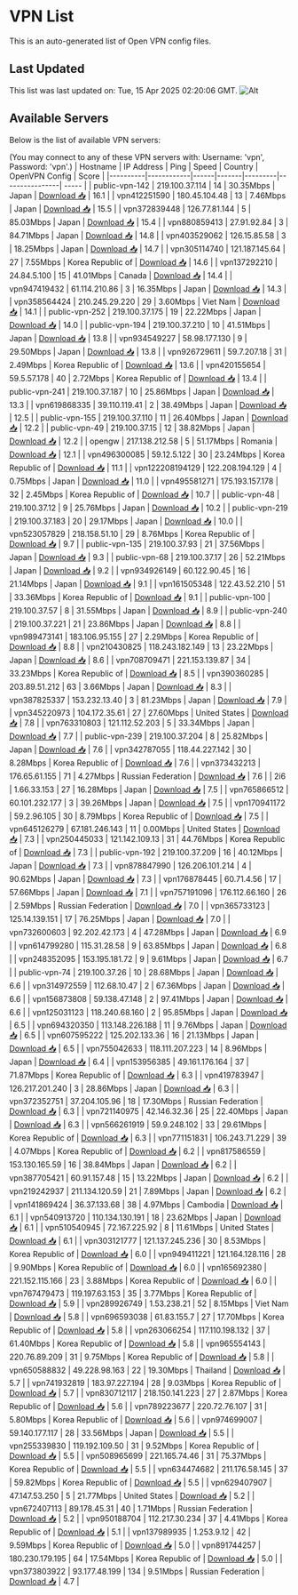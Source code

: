 # VPN List

This is an auto-generated list of Open VPN config files.

## Last Updated

This list was last updated on: Tue, 15 Apr 2025 02:20:06 GMT.
![Alt](https://repobeats.axiom.co/api/embed/186b98318ef1479477931607c1ad7d823f12451f.svg "Repobeats analytics image")

## Available Servers

Below is the list of available VPN servers:

(You may connect to any of these VPN servers with: Username: 'vpn', Password: 'vpn'.)
| Hostname | IP Address | Ping | Speed | Country | OpenVPN Config | Score |
|----------|------------|------|-------|---------|----------------| ----- |
| public-vpn-142 | 219.100.37.114 | 14 | 30.35Mbps | Japan | [Download 📥](./configs/server_0_JP.ovpn) | 16.1 |
| vpn412251590 | 180.45.104.48 | 13 | 7.46Mbps | Japan | [Download 📥](./configs/server_1_JP.ovpn) | 15.5 |
| vpn372839448 | 126.77.81.144 | 5 | 85.03Mbps | Japan | [Download 📥](./configs/server_2_JP.ovpn) | 15.4 |
| vpn880859413 | 27.91.92.84 | 3 | 84.71Mbps | Japan | [Download 📥](./configs/server_3_JP.ovpn) | 14.8 |
| vpn403529062 | 126.15.85.58 | 3 | 18.25Mbps | Japan | [Download 📥](./configs/server_4_JP.ovpn) | 14.7 |
| vpn305114740 | 121.187.145.64 | 27 | 7.55Mbps | Korea Republic of | [Download 📥](./configs/server_5_KR.ovpn) | 14.6 |
| vpn137292210 | 24.84.5.100 | 15 | 41.01Mbps | Canada | [Download 📥](./configs/server_6_CA.ovpn) | 14.4 |
| vpn947419432 | 61.114.210.86 | 3 | 16.35Mbps | Japan | [Download 📥](./configs/server_7_JP.ovpn) | 14.3 |
| vpn358564424 | 210.245.29.220 | 29 | 3.60Mbps | Viet Nam | [Download 📥](./configs/server_8_VN.ovpn) | 14.1 |
| public-vpn-252 | 219.100.37.175 | 19 | 22.22Mbps | Japan | [Download 📥](./configs/server_9_JP.ovpn) | 14.0 |
| public-vpn-194 | 219.100.37.210 | 10 | 41.51Mbps | Japan | [Download 📥](./configs/server_10_JP.ovpn) | 13.8 |
| vpn934549227 | 58.98.177.130 | 9 | 29.50Mbps | Japan | [Download 📥](./configs/server_11_JP.ovpn) | 13.8 |
| vpn926729611 | 59.7.207.18 | 31 | 2.49Mbps | Korea Republic of | [Download 📥](./configs/server_12_KR.ovpn) | 13.6 |
| vpn420155654 | 59.5.57.178 | 40 | 2.72Mbps | Korea Republic of | [Download 📥](./configs/server_13_KR.ovpn) | 13.4 |
| public-vpn-241 | 219.100.37.187 | 10 | 25.86Mbps | Japan | [Download 📥](./configs/server_14_JP.ovpn) | 13.3 |
| vpn619868335 | 39.110.119.41 | 2 | 38.49Mbps | Japan | [Download 📥](./configs/server_15_JP.ovpn) | 12.5 |
| public-vpn-155 | 219.100.37.110 | 11 | 26.40Mbps | Japan | [Download 📥](./configs/server_16_JP.ovpn) | 12.2 |
| public-vpn-49 | 219.100.37.15 | 12 | 38.82Mbps | Japan | [Download 📥](./configs/server_17_JP.ovpn) | 12.2 |
| opengw | 217.138.212.58 | 5 | 51.17Mbps | Romania | [Download 📥](./configs/server_18_RO.ovpn) | 12.1 |
| vpn496300085 | 59.12.5.122 | 30 | 23.24Mbps | Korea Republic of | [Download 📥](./configs/server_19_KR.ovpn) | 11.1 |
| vpn122208194129 | 122.208.194.129 | 4 | 0.75Mbps | Japan | [Download 📥](./configs/server_20_JP.ovpn) | 11.0 |
| vpn495581271 | 175.193.157.178 | 32 | 2.45Mbps | Korea Republic of | [Download 📥](./configs/server_21_KR.ovpn) | 10.7 |
| public-vpn-48 | 219.100.37.12 | 9 | 25.76Mbps | Japan | [Download 📥](./configs/server_22_JP.ovpn) | 10.2 |
| public-vpn-219 | 219.100.37.183 | 20 | 29.17Mbps | Japan | [Download 📥](./configs/server_23_JP.ovpn) | 10.0 |
| vpn523057829 | 218.158.51.10 | 29 | 8.76Mbps | Korea Republic of | [Download 📥](./configs/server_24_KR.ovpn) | 9.7 |
| public-vpn-135 | 219.100.37.93 | 21 | 37.56Mbps | Japan | [Download 📥](./configs/server_25_JP.ovpn) | 9.3 |
| public-vpn-68 | 219.100.37.17 | 26 | 52.21Mbps | Japan | [Download 📥](./configs/server_26_JP.ovpn) | 9.2 |
| vpn934926149 | 60.122.90.45 | 16 | 21.14Mbps | Japan | [Download 📥](./configs/server_27_JP.ovpn) | 9.1 |
| vpn161505348 | 122.43.52.210 | 51 | 33.36Mbps | Korea Republic of | [Download 📥](./configs/server_28_KR.ovpn) | 9.1 |
| public-vpn-100 | 219.100.37.57 | 8 | 31.55Mbps | Japan | [Download 📥](./configs/server_29_JP.ovpn) | 8.9 |
| public-vpn-240 | 219.100.37.221 | 21 | 23.86Mbps | Japan | [Download 📥](./configs/server_30_JP.ovpn) | 8.8 |
| vpn989473141 | 183.106.95.155 | 27 | 2.29Mbps | Korea Republic of | [Download 📥](./configs/server_31_KR.ovpn) | 8.8 |
| vpn210430825 | 118.243.182.149 | 13 | 23.22Mbps | Japan | [Download 📥](./configs/server_32_JP.ovpn) | 8.6 |
| vpn708709471 | 221.153.139.87 | 34 | 33.23Mbps | Korea Republic of | [Download 📥](./configs/server_33_KR.ovpn) | 8.5 |
| vpn390360285 | 203.89.51.212 | 63 | 3.66Mbps | Japan | [Download 📥](./configs/server_34_JP.ovpn) | 8.3 |
| vpn387825337 | 153.232.13.40 | 3 | 81.23Mbps | Japan | [Download 📥](./configs/server_35_JP.ovpn) | 7.9 |
| vpn345220973 | 104.172.35.61 | 27 | 27.60Mbps | United States | [Download 📥](./configs/server_36_US.ovpn) | 7.8 |
| vpn763310803 | 121.112.52.203 | 5 | 33.34Mbps | Japan | [Download 📥](./configs/server_37_JP.ovpn) | 7.7 |
| public-vpn-239 | 219.100.37.204 | 8 | 25.82Mbps | Japan | [Download 📥](./configs/server_38_JP.ovpn) | 7.6 |
| vpn342787055 | 118.44.227.142 | 30 | 8.28Mbps | Korea Republic of | [Download 📥](./configs/server_39_KR.ovpn) | 7.6 |
| vpn373432213 | 176.65.61.155 | 71 | 4.27Mbps | Russian Federation | [Download 📥](./configs/server_40_RU.ovpn) | 7.6 |
| 2i6 | 1.66.33.153 | 27 | 16.28Mbps | Japan | [Download 📥](./configs/server_41_JP.ovpn) | 7.5 |
| vpn765866512 | 60.101.232.177 | 3 | 39.26Mbps | Japan | [Download 📥](./configs/server_42_JP.ovpn) | 7.5 |
| vpn170941172 | 59.2.96.105 | 30 | 8.79Mbps | Korea Republic of | [Download 📥](./configs/server_43_KR.ovpn) | 7.5 |
| vpn645126279 | 67.181.246.143 | 11 | 0.00Mbps | United States | [Download 📥](./configs/server_44_US.ovpn) | 7.3 |
| vpn250445033 | 121.142.109.13 | 31 | 44.76Mbps | Korea Republic of | [Download 📥](./configs/server_45_KR.ovpn) | 7.3 |
| public-vpn-192 | 219.100.37.209 | 16 | 40.12Mbps | Japan | [Download 📥](./configs/server_46_JP.ovpn) | 7.3 |
| vpn878847990 | 126.206.101.214 | 4 | 90.62Mbps | Japan | [Download 📥](./configs/server_47_JP.ovpn) | 7.3 |
| vpn176878445 | 60.71.4.56 | 17 | 57.66Mbps | Japan | [Download 📥](./configs/server_48_JP.ovpn) | 7.1 |
| vpn757191096 | 176.112.66.160 | 26 | 2.59Mbps | Russian Federation | [Download 📥](./configs/server_49_RU.ovpn) | 7.0 |
| vpn365733123 | 125.14.139.151 | 17 | 76.25Mbps | Japan | [Download 📥](./configs/server_50_JP.ovpn) | 7.0 |
| vpn732600603 | 92.202.42.173 | 4 | 47.28Mbps | Japan | [Download 📥](./configs/server_51_JP.ovpn) | 6.9 |
| vpn614799280 | 115.31.28.58 | 9 | 63.85Mbps | Japan | [Download 📥](./configs/server_52_JP.ovpn) | 6.8 |
| vpn248352095 | 153.195.181.72 | 9 | 9.61Mbps | Japan | [Download 📥](./configs/server_53_JP.ovpn) | 6.7 |
| public-vpn-74 | 219.100.37.26 | 10 | 28.68Mbps | Japan | [Download 📥](./configs/server_54_JP.ovpn) | 6.6 |
| vpn314972559 | 112.68.10.47 | 2 | 67.36Mbps | Japan | [Download 📥](./configs/server_55_JP.ovpn) | 6.6 |
| vpn156873808 | 59.138.47.148 | 2 | 97.41Mbps | Japan | [Download 📥](./configs/server_56_JP.ovpn) | 6.6 |
| vpn125031123 | 118.240.68.160 | 2 | 95.85Mbps | Japan | [Download 📥](./configs/server_57_JP.ovpn) | 6.5 |
| vpn694320350 | 113.148.226.188 | 11 | 9.76Mbps | Japan | [Download 📥](./configs/server_58_JP.ovpn) | 6.5 |
| vpn607595222 | 125.202.133.36 | 16 | 21.13Mbps | Japan | [Download 📥](./configs/server_59_JP.ovpn) | 6.5 |
| vpn755042633 | 118.111.207.223 | 14 | 8.96Mbps | Japan | [Download 📥](./configs/server_60_JP.ovpn) | 6.4 |
| vpn153956385 | 49.161.176.164 | 37 | 71.87Mbps | Korea Republic of | [Download 📥](./configs/server_61_KR.ovpn) | 6.3 |
| vpn419783947 | 126.217.201.240 | 3 | 28.86Mbps | Japan | [Download 📥](./configs/server_62_JP.ovpn) | 6.3 |
| vpn372352751 | 37.204.105.96 | 18 | 17.30Mbps | Russian Federation | [Download 📥](./configs/server_63_RU.ovpn) | 6.3 |
| vpn721140975 | 42.146.32.36 | 25 | 22.40Mbps | Japan | [Download 📥](./configs/server_64_JP.ovpn) | 6.3 |
| vpn566261919 | 59.9.248.102 | 33 | 29.61Mbps | Korea Republic of | [Download 📥](./configs/server_65_KR.ovpn) | 6.3 |
| vpn771151831 | 106.243.71.229 | 39 | 4.07Mbps | Korea Republic of | [Download 📥](./configs/server_66_KR.ovpn) | 6.2 |
| vpn817586559 | 153.130.165.59 | 16 | 38.84Mbps | Japan | [Download 📥](./configs/server_67_JP.ovpn) | 6.2 |
| vpn387705421 | 60.91.157.48 | 15 | 13.22Mbps | Japan | [Download 📥](./configs/server_68_JP.ovpn) | 6.2 |
| vpn219242937 | 211.134.120.59 | 21 | 7.89Mbps | Japan | [Download 📥](./configs/server_69_JP.ovpn) | 6.2 |
| vpn141869424 | 36.37.133.68 | 38 | 4.97Mbps | Cambodia | [Download 📥](./configs/server_70_KH.ovpn) | 6.1 |
| vpn540913720 | 110.134.130.191 | 18 | 23.62Mbps | Japan | [Download 📥](./configs/server_71_JP.ovpn) | 6.1 |
| vpn510540945 | 72.167.225.92 | 8 | 11.61Mbps | United States | [Download 📥](./configs/server_72_US.ovpn) | 6.1 |
| vpn303121777 | 121.137.245.236 | 30 | 8.53Mbps | Korea Republic of | [Download 📥](./configs/server_73_KR.ovpn) | 6.0 |
| vpn949411221 | 121.164.128.116 | 28 | 9.90Mbps | Korea Republic of | [Download 📥](./configs/server_74_KR.ovpn) | 6.0 |
| vpn165692380 | 221.152.115.166 | 23 | 3.88Mbps | Korea Republic of | [Download 📥](./configs/server_75_KR.ovpn) | 6.0 |
| vpn767479473 | 119.197.63.153 | 35 | 3.77Mbps | Korea Republic of | [Download 📥](./configs/server_76_KR.ovpn) | 5.9 |
| vpn289926749 | 1.53.238.21 | 52 | 8.15Mbps | Viet Nam | [Download 📥](./configs/server_77_VN.ovpn) | 5.8 |
| vpn696593038 | 61.83.155.7 | 27 | 17.70Mbps | Korea Republic of | [Download 📥](./configs/server_78_KR.ovpn) | 5.8 |
| vpn263066254 | 117.110.198.132 | 37 | 61.40Mbps | Korea Republic of | [Download 📥](./configs/server_79_KR.ovpn) | 5.8 |
| vpn965554143 | 220.76.89.209 | 31 | 9.75Mbps | Korea Republic of | [Download 📥](./configs/server_80_KR.ovpn) | 5.8 |
| vpn650588832 | 49.228.98.163 | 22 | 19.30Mbps | Thailand | [Download 📥](./configs/server_81_TH.ovpn) | 5.7 |
| vpn741932819 | 183.97.227.194 | 28 | 9.03Mbps | Korea Republic of | [Download 📥](./configs/server_82_KR.ovpn) | 5.7 |
| vpn830712117 | 218.150.141.223 | 27 | 2.87Mbps | Korea Republic of | [Download 📥](./configs/server_83_KR.ovpn) | 5.6 |
| vpn789223677 | 220.72.76.107 | 31 | 5.80Mbps | Korea Republic of | [Download 📥](./configs/server_84_KR.ovpn) | 5.6 |
| vpn974699007 | 59.140.177.117 | 28 | 33.56Mbps | Japan | [Download 📥](./configs/server_85_JP.ovpn) | 5.5 |
| vpn255339830 | 119.192.109.50 | 31 | 9.52Mbps | Korea Republic of | [Download 📥](./configs/server_86_KR.ovpn) | 5.5 |
| vpn508965699 | 221.165.74.46 | 31 | 75.37Mbps | Korea Republic of | [Download 📥](./configs/server_87_KR.ovpn) | 5.5 |
| vpn634474682 | 211.176.58.145 | 37 | 59.82Mbps | Korea Republic of | [Download 📥](./configs/server_88_KR.ovpn) | 5.5 |
| vpn629407907 | 47.147.53.250 | 5 | 21.77Mbps | United States | [Download 📥](./configs/server_89_US.ovpn) | 5.2 |
| vpn672407113 | 89.178.45.31 | 40 | 1.71Mbps | Russian Federation | [Download 📥](./configs/server_90_RU.ovpn) | 5.2 |
| vpn950188704 | 112.217.30.234 | 37 | 4.41Mbps | Korea Republic of | [Download 📥](./configs/server_91_KR.ovpn) | 5.1 |
| vpn137989935 | 1.253.9.12 | 42 | 9.59Mbps | Korea Republic of | [Download 📥](./configs/server_92_KR.ovpn) | 5.0 |
| vpn891744257 | 180.230.179.195 | 64 | 17.54Mbps | Korea Republic of | [Download 📥](./configs/server_93_KR.ovpn) | 5.0 |
| vpn373803922 | 93.177.48.199 | 134 | 9.51Mbps | Russian Federation | [Download 📥](./configs/server_94_RU.ovpn) | 4.7 |
